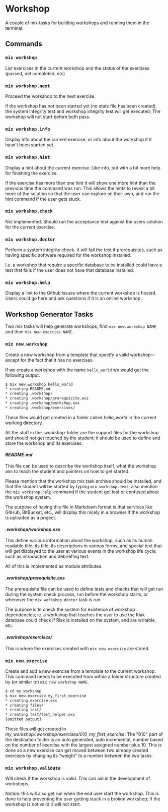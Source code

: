 Workshop
========
A couple of mix tasks for building workshops and running them in the terminal.

Commands
--------
### `mix workshop`
List exercises in the current workshop and the status of the exercises (passed, not completed, etc)

### `mix workshop.next`
Proceed the workshop to the next exercise.

If the workshop has not been started yet (no state file has been created), the system integrity test and workshop integrity test will get executed; The workshop will not start before both pass.

### `mix workshop.info`
Display info about the current exercise, or info about the workshop if it hasn't been started yet.

### `mix workshop.hint`
Display a hint about the current exercise. Like info, but with a bit more help for finishing the exercise.

If the exercise has more than one hint it will show one more hint than the previous time the command was run. This allows the hints to reveal a bit more of the solution so that the user can explore on their own, and run the hint command if the user gets stuck.

### `mix workshop.check`
Not implemented. Should run the acceptance test against the users solution for the current exercise.

### `mix workshop.doctor`
Perform a system integrity check. It will fail the test if prerequisites, such as having specific software required for the workshop installed.

I.e. a workshop that require a specific database to be installed could have a test that fails if the user does not have that database installed.

### `mix workshop.help`
Display a link to the Github issues where the current workshop is hosted. Users could go here and ask questions if it is an online workshop.

Workshop Generator Tasks
------------------------
Two mix tasks will help generate workshops; first `mix new.workshop NAME` and then `mix new.exercise NAME`.

### `mix new.workshop`
Create a new workshop from a template that specify a valid workshop—except for the fact that it has no exercises.

If we create a workshop with the name `hello_world` we would get the following output.

```bash
$ mix new.workshop hello_world
* creating README.md
* creating .workshop/
* creating .workshop/prerequisite.exs
* creating .workshop/workshop.exs
* creating .workshop/exercises/
```

These files would get created in a folder called *hello_world* in the current working directory.

All the stuff in the *.workshop*-folder are the support files for the workshop and should not get touched by the student; it should be used to define and store the workshop and its exercises.

#### *README.md*
This file can be used to describe the workshop itself, what the workshop aim to teach the student and pointers on how to get started.

Please mention that the workshop mix task archive should be installed, and that the student will be started by typing `mix workshop.next`; also mention the `mix workshop.help`-command if the student get lost or confused about the workshop system.

The purpose of having this file in Markdown format is that services like GitHub, BitBucket, etc., will display this nicely in a browser if the workshop is uploaded as a project.

#### *.workshop/workshop.exs*
This define various information about the workshop, such as its human readable title; its title; its descriptions in various forms, and special text that will get displayed to the user at various events in the workshop life cycle; such as introduction and debriefing text.

All of this is implemented as module attributes.

#### *.workshop/prerequisite.exs*
The prerequisite file can be used to define tests and checks that will get run during the system check process, run before the workshop starts, or whenever the `mix workshop.doctor` task is run.

The purpose is to check the system for existence of workshop dependencies; ie. a workshop that teaches the user to use the Riak database could check if Riak is installed on the system, and are writable, etc.

#### *.workshop/exercises/*
This is where the exercises created with `mix new.exercise` are stored.

### `mix new.exercise`
Create and add a new exercise from a template to the current workshop. This command needs to be executed from within a folder structure created by (or similar to) `mix new.workshop NAME`.

```bash
$ cd my_workshop
$ mix new.exercise my_first_exercise
* creating exercise.exs
* creating files/
* creating test/
* creating test/test_helper.exs
[omitted output]
```

These files will get created in *my_workshop/.workshop/exercises/010_my_first_exercise*. The "010" part of the destination folder is an auto generated, auto incremental, number based on the number of exercise with the largest assigned number plus 10. This is done so a new exercise can get moved between two already created exercises by changing its "weight" to a number between the two tasks.

### `mix workshop.validate`
Will check if the workshop is valid. This can aid in the development of workshops.

Notice: this will also get run when the end user start the workshop. This is done to help preventing the user getting stuck in a broken workshop; if the workshop is not valid it will not start.
